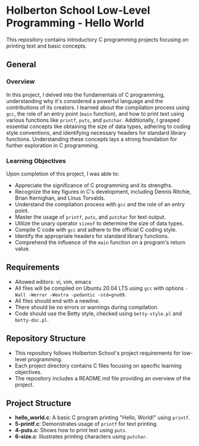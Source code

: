 # Holberton School Low-Level Programming - Hello World

This repository contains introductory C programming projects focusing on printing text and basic concepts.

## General

### Overview
In this project, I delved into the fundamentals of C programming, understanding why it's considered a powerful language and the contributions of its creators. I learned about the compilation process using `gcc`, the role of an entry point (`main` function), and how to print text using various functions like `printf`, `puts`, and `putchar`. Additionally, I grasped essential concepts like obtaining the size of data types, adhering to coding style conventions, and identifying necessary headers for standard library functions. Understanding these concepts lays a strong foundation for further exploration in C programming.

### Learning Objectives
Upon completion of this project, I was able to:

- Appreciate the significance of C programming and its strengths.
- Recognize the key figures in C's development, including Dennis Ritchie, Brian Kernighan, and Linus Torvalds.
- Understand the compilation process with `gcc` and the role of an entry point.
- Master the usage of `printf`, `puts`, and `putchar` for text output.
- Utilize the unary operator `sizeof` to determine the size of data types.
- Compile C code with `gcc` and adhere to the official C coding style.
- Identify the appropriate headers for standard library functions.
- Comprehend the influence of the `main` function on a program's return value.

## Requirements
- Allowed editors: vi, vim, emacs
- All files will be compiled on Ubuntu 20.04 LTS using `gcc` with options `-Wall -Werror -Wextra -pedantic -std=gnu89`.
- All files should end with a newline.
- There should be no errors or warnings during compilation.
- Code should use the Betty style, checked using `betty-style.pl` and `betty-doc.pl`.

## Repository Structure
- This repository follows Holberton School's project requirements for low-level programming.
- Each project directory contains C files focusing on specific learning objectives.
- The repository includes a README.md file providing an overview of the project.

## Project Structure
- **hello_world.c**: A basic C program printing "Hello, World!" using `printf`.
- **5-printf.c**: Demonstrates usage of `printf` for text printing.
- **4-puts.c**: Shows how to print text using `puts`.
- **6-size.c**: Illustrates printing characters using `putchar`.

